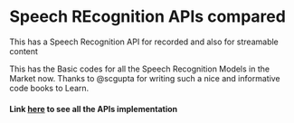 # Speech REcognition APIs compared 
This has a Speech Recognition API for recorded and also for streamable content

This has the Basic codes for all the Speech Recognition Models in the Market now.
Thanks to @scgupta for writing such a nice and informative code books to Learn.

#### Link [here](https://www.slanglabs.in/blog/automatic-speech-recognition-in-python-programs) to see all the APIs implementation
